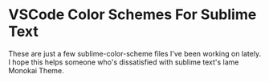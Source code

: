 # VSCode Color Schemes For Sublime Text

These are just a few sublime-color-scheme files I've been working on lately.
I hope this helps someone who's dissatisfied with sublime text's lame Monokai Theme.

